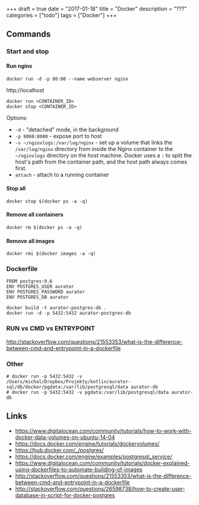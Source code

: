 +++
draft = true
date = "2017-01-18"
title = "Docker"
description = "???"
categories = ["todo"]
tags = ["Docker"]
+++

## Commands

### Start and stop

#### Run nginx

```
docker run -d -p 80:80 --name webserver nginx
```

http://localhost

```
docker run <CONTAINER_ID>
docker stop <CONTAINER_ID>
```

Options:

* `-d` - "detached" mode, in the background
* `-p 8080:8080` - expose port to host
* `-v ~/nginxlogs:/var/log/nginx` - set up a volume that links the `/var/log/nginx` directory from inside the Nginx container to the `~/nginxlogs` directory on the host machine. Docker uses a `:` to split the host's path from the container path, and the host path always comes first.
* `attach` - attach to a running container

#### Stop all

```
docker stop $(docker ps -a -q)
```

#### Remove all containers

```
docker rm $(docker ps -a -q)
```

#### Remove all images

```
docker rmi $(docker images -a -q)
```

### Dockerfile

```
FROM postgres:9.6
ENV POSTGRES_USER aurator
ENV POSTGRES_PASSWORD aurator
ENV POSTGRES_DB aurator
```

```
docker build -t aurator-postgres-db .
docker run -d -p 5432:5432 aurator-postgres-db
```

### RUN vs CMD vs ENTRYPOINT

http://stackoverflow.com/questions/21553353/what-is-the-difference-between-cmd-and-entrypoint-in-a-dockerfile

### Other

```
# docker run -p 5432:5432 -v /Users/michal/Dropbox/Projekty/kotlin/aurator-sql/db/docker/pgdata:/var/lib/postgresql/data aurator-db
# docker run -p 5432:5432 -v pgdata:/var/lib/postgresql/data aurator-db
```

## Links

* https://www.digitalocean.com/community/tutorials/how-to-work-with-docker-data-volumes-on-ubuntu-14-04
* https://docs.docker.com/engine/tutorials/dockervolumes/
* https://hub.docker.com/_/postgres/
* https://docs.docker.com/engine/examples/postgresql_service/
* https://www.digitalocean.com/community/tutorials/docker-explained-using-dockerfiles-to-automate-building-of-images
* http://stackoverflow.com/questions/21553353/what-is-the-difference-between-cmd-and-entrypoint-in-a-dockerfile
* http://stackoverflow.com/questions/26598738/how-to-create-user-database-in-script-for-docker-postgres